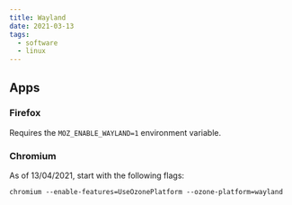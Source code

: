 ```yaml
---
title: Wayland
date: 2021-03-13
tags:
  - software
  - linux
---
```


## Apps

### Firefox

Requires the `MOZ_ENABLE_WAYLAND=1` environment variable.

### Chromium

As of 13/04/2021, start with the following flags:

```
chromium --enable-features=UseOzonePlatform --ozone-platform=wayland
```
